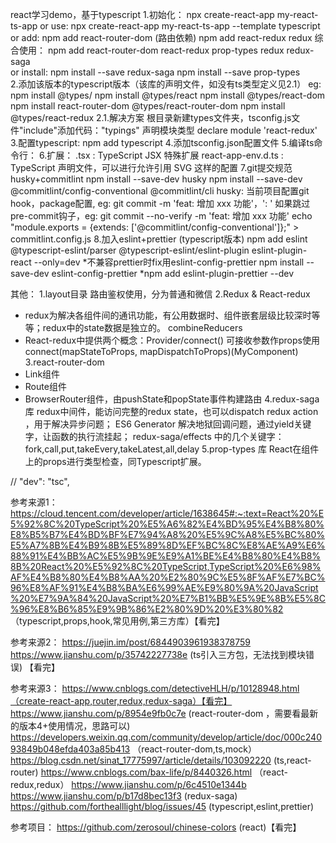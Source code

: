 react学习demo，基于typescript
1.初始化： npx create-react-app my-react-ts-app
    or use: npx create-react-app my-react-ts-app --template typescript 
    or add: npm add react-router-dom (路由依赖)
        npm add react-redux redux
      综合使用：
      npm add react-router-dom react-redux prop-types redux redux-saga  
    or install: npm install --save redux-saga
        npm install --save prop-types    
2.添加该版本的typescript版本（该库的声明文件，如没有ts类型定义见2.1）
  eg: npm install @types/<package-name>
    npm install @types/react
    npm install @types/react-dom
    npm install react-router-dom @types/react-router-dom
    npm install @types/react-redux
2.1.解决方案
    根目录新建types文件夹，tsconfig.js文件"include"添加代码："typings"
    声明模块类型 declare module 'react-redux'
3.配置typescript: npm add typescript
4.添加tsconfig.json配置文件
5.编译ts命令行：
6.扩展： 
  .tsx : TypeScript JSX 特殊扩展
  react-app-env.d.ts : TypeScript 声明文件，可以进行允许引用 SVG 这样的配置
7.git提交规范
  husky+commitlint
  npm install --save-dev husky
  npm install --save-dev @commitlint/config-conventional @commitlint/cli
  husky:
   当前项目配置git hook，package配置, eg: git commit -m 'feat: 增加 xxx 功能'，'<type>: <subject>'
   如果跳过pre-commit钩子，eg: git commit --no-verify -m 'feat: 增加 xxx 功能'
  echo "module.exports = {extends: ['@commitlint/config-conventional']};" > commitlint.config.js
8.加入eslint+prettier  (typescript版本)
  npm add eslint @typescript-eslint/parser @typescript-eslint/eslint-plugin eslint-plugin-react --only=dev
  *不兼容prettier时fix用eslint-config-prettier
   npm install --save-dev eslint-config-prettier
  *npm add eslint-plugin-prettier --dev

其他：
1.layout目录
  路由鉴权使用，分为普通和微信
2.Redux & React-redux
  * redux为解决各组件间的通讯功能，有公用数据时、组件嵌套层级比较深时等等；redux中的state数据是独立的。
    combineReducers
  * React-redux中提供两个概念：Provider/connect()
    <Provider></Provider>可接收参数作props使用
    connect(mapStateToProps, mapDispatchToProps)(MyComponent)
3.react-router-dom
  * Link组件
  * Route组件
  * BrowserRouter组件，由pushState和popState事件构建路由
4.redux-saga 库
  redux中间件，能访问完整的redux state，也可以dispatch redux action ，用于解决异步问题；
  ES6 Generator 解决地狱回调问题，通过yield关键字，让函数的执行流挂起；
  redux-saga/effects 中的几个关键字： fork,call,put,takeEvery,takeLatest,all,delay
5.prop-types 库
  React在组件上的props进行类型检查，同Typescript扩展。  
  
// "dev": "tsc",

参考来源1：
https://cloud.tencent.com/developer/article/1638645#:~:text=React%20%E5%92%8C%20TypeScript%20%E5%A6%82%E4%BD%95%E4%B8%80%E8%B5%B7%E4%BD%BF%E7%94%A8%20%E5%9C%A8%E5%BC%80%E5%A7%8B%E4%B9%8B%E5%89%8D%EF%BC%8C%E8%AE%A9%E6%88%91%E4%BB%AC%E5%9B%9E%E9%A1%BE%E4%B8%80%E4%B8%8B%20React%20%E5%92%8C%20TypeScript,TypeScript%20%E6%98%AF%E4%B8%80%E4%B8%AA%20%E2%80%9C%E5%8F%AF%E7%BC%96%E8%AF%91%E4%B8%BA%E6%99%AE%E9%80%9A%20JavaScript%20%E7%9A%84%20JavaScript%20%E7%B1%BB%E5%9E%8B%E5%8C%96%E8%B6%85%E9%9B%86%E2%80%9D%20%E3%80%82 （typescript,props,hook,常见用例,第三方库）【看完】

参考来源2：
https://juejin.im/post/6844903961938378759
https://www.jianshu.com/p/35742227738e (ts引入三方包，无法找到模块错误) 【看完】

参考来源3：
https://www.cnblogs.com/detectiveHLH/p/10128948.html（create-react-app,router,redux,redux-saga）【看完】
https://www.jianshu.com/p/8954e9fb0c7e (react-router-dom ，需要看最新的版本4+使用情况，思路可以)
https://developers.weixin.qq.com/community/develop/article/doc/000c24093849b048efda403a85b413 （react-router-dom,ts,mock）
https://blog.csdn.net/sinat_17775997/article/details/103092220 (ts,react-router)
https://www.cnblogs.com/bax-life/p/8440326.html （react-redux,redux）
https://www.jianshu.com/p/6c4510e1344b 
https://www.jianshu.com/p/b17d8bec13f3 (redux-saga)
https://github.com/forthealllight/blog/issues/45 (typescript,eslint,prettier)

参考项目：
https://github.com/zerosoul/chinese-colors (react)【看完】